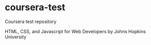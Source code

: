# coursera-test
Coursera test repository

HTML, CSS, and Javascript for Web Developers
by Johns Hopkins University

